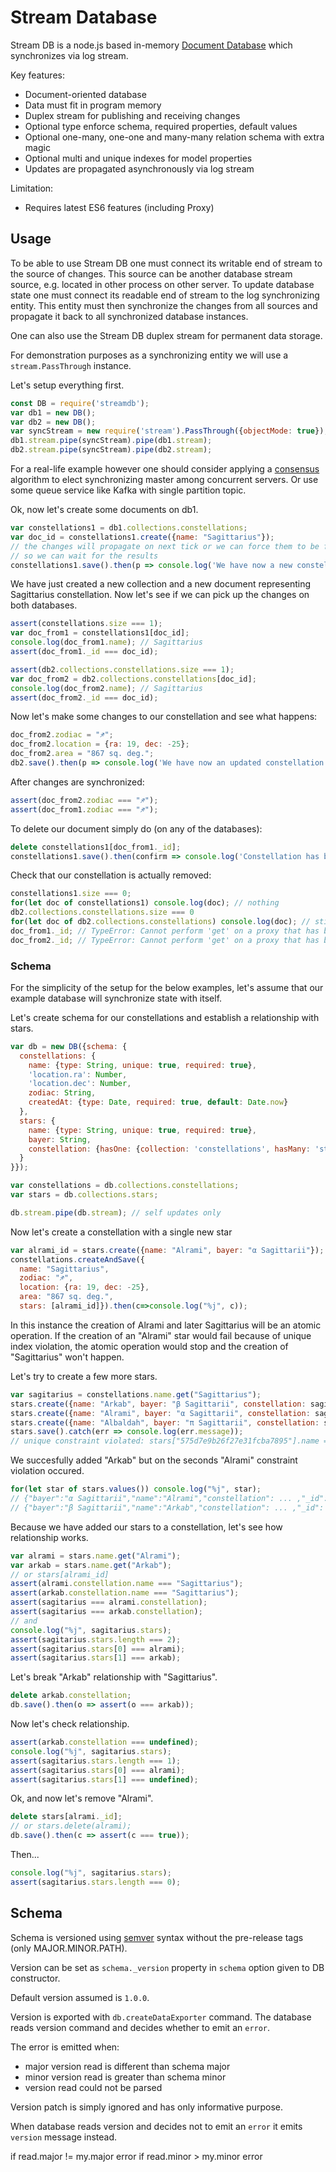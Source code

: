 Stream Database
===============

Stream DB is a node.js based in-memory [Document Database](https://en.wikipedia.org/wiki/Document-oriented_database) which synchronizes via log stream.

Key features:

- Document-oriented database
- Data must fit in program memory
- Duplex stream for publishing and receiving changes
- Optional type enforce schema, required properties, default values
- Optional one-many, one-one and many-many relation schema with extra magic
- Optional multi and unique indexes for model properties
- Updates are propagated asynchronously via log stream

Limitation:

- Requires latest ES6 features (including Proxy)


Usage
-----

To be able to use Stream DB one must connect its writable end of stream to the source of changes. This source can be another database stream source, e.g. located in other process on other server. To update database state one must connect its readable end of stream to the log synchronizing entity. This entity must then synchronize the changes from all sources and propagate it back to all synchronized database instances.

One can also use the Stream DB duplex stream for permanent data storage.

For demonstration purposes as a synchronizing entity we will use a `stream.PassThrough` instance.

Let's setup everything first.

```js
const DB = require('streamdb');
var db1 = new DB();
var db2 = new DB();
var syncStream = new require('stream').PassThrough({objectMode: true});
db1.stream.pipe(syncStream).pipe(db1.stream);
db2.stream.pipe(syncStream).pipe(db2.stream);
```

For a real-life example however one should consider applying a [consensus](https://en.wikipedia.org/wiki/Consensus_(computer_science)) algorithm to elect synchronizing master among concurrent servers. Or use some queue service like Kafka with single partition topic.

Ok, now let's create some documents on db1.

```js
var constellations1 = db1.collections.constellations;
var doc_id = constellations1.create({name: "Sagittarius"});
// the changes will propagate on next tick or we can force them to be flushed immediately
// so we can wait for the results
constellations1.save().then(p => console.log('We have now a new constellation: "%s"', p.name));
```

We have just created a new collection and a new document representing Sagittarius constellation.
Now let's see if we can pick up the changes on both databases.

```js
assert(constellations.size === 1);
var doc_from1 = constellations1[doc_id];
console.log(doc_from1.name); // Sagittarius
assert(doc_from1._id === doc_id);

assert(db2.collections.constellations.size === 1);
var doc_from2 = db2.collections.constellations[doc_id];
console.log(doc_from2.name); // Sagittarius
assert(doc_from2._id === doc_id);
```

Now let's make some changes to our constellation and see what happens:

```js
doc_from2.zodiac = "♐";
doc_from2.location = {ra: 19, dec: -25};
doc_from2.area = "867 sq. deg.";
db2.save().then(p => console.log('We have now an updated constellation: %j', p));
```

After changes are synchronized:

```js
assert(doc_from2.zodiac === "♐");
assert(doc_from1.zodiac === "♐");
```

To delete our document simply do (on any of the databases):

```js
delete constellations1[doc_from1._id];
constellations1.save().then(confirm => console.log('Constellation has been deleted: %s', confirm));
```

Check that our constellation is actually removed:

```js
constellations1.size === 0;
for(let doc of constellations1) console.log(doc); // nothing
db2.collections.constellations.size === 0
for(let doc of db2.collections.constellations) console.log(doc); // still nothing
doc_from1._id; // TypeError: Cannot perform 'get' on a proxy that has been revoked
doc_from2._id; // TypeError: Cannot perform 'get' on a proxy that has been revoked
```

### Schema

For the simplicity of the setup for the below examples, let's assume that our example database will synchronize state with itself.

Let's create schema for our constellations and establish a relationship with stars.

```js
var db = new DB({schema: {
  constellations: {
    name: {type: String, unique: true, required: true},
    'location.ra': Number,
    'location.dec': Number,
    zodiac: String,
    createdAt: {type: Date, required: true, default: Date.now}
  },
  stars: {
    name: {type: String, unique: true, required: true},
    bayer: String,
    constellation: {hasOne: {collection: 'constellations', hasMany: 'stars'}}
  }
}});

var constellations = db.collections.constellations;
var stars = db.collections.stars;

db.stream.pipe(db.stream); // self updates only
```

Now let's create a constellation with a single new star

```js
var alrami_id = stars.create({name: "Alrami", bayer: "α Sagittarii"});
constellations.createAndSave({
  name: "Sagittarius",
  zodiac: "♐",
  location: {ra: 19, dec: -25},
  area: "867 sq. deg.",
  stars: [alrami_id]}).then(c=>console.log("%j", c));
```

In this instance the creation of Alrami and later Sagittarius will be an atomic operation.
If the creation of an "Alrami" star would fail because of unique index violation, the atomic operation would stop and the creation of "Sagittarius" won't happen.

Let's try to create a few more stars.

```js
var sagitarius = constellations.name.get("Sagittarius");
stars.create({name: "Arkab", bayer: "β Sagittarii", constellation: sagitarius});
stars.create({name: "Alrami", bayer: "α Sagittarii", constellation: sagitarius});
stars.create({name: "Albaldah", bayer: "π Sagittarii", constellation: sagitarius});
stars.save().catch(err => console.log(err.message));
// unique constraint violated: stars["575d7e9b26f27e31fcba7895"].name = Alrami
```

We succesfully added "Arkab" but on the seconds "Alrami" constraint violation occured.

```js
for(let star of stars.values()) console.log("%j", star);
// {"bayer":"α Sagittarii","name":"Alrami","constellation": ... ,"_id": ...}
// {"bayer":"β Sagittarii","name":"Arkab","constellation": ... ,"_id": ...}
```

Because we have added our stars to a constellation, let's see how relationship works.

```js
var alrami = stars.name.get("Alrami");
var arkab = stars.name.get("Arkab");
// or stars[alrami_id]
assert(alrami.constellation.name === "Sagittarius");
assert(arkab.constellation.name === "Sagittarius");
assert(sagitarius === alrami.constellation);
assert(sagitarius === arkab.constellation);
// and
console.log("%j", sagitarius.stars);
assert(sagitarius.stars.length === 2);
assert(sagitarius.stars[0] === alrami);
assert(sagitarius.stars[1] === arkab);
```

Let's break "Arkab" relationship with "Sagittarius".

```js
delete arkab.constellation;
db.save().then(o => assert(o === arkab));
```

Now let's check relationship.

```js
assert(arkab.constellation === undefined);
console.log("%j", sagitarius.stars);
assert(sagitarius.stars.length === 1);
assert(sagitarius.stars[0] === alrami);
assert(sagitarius.stars[1] === undefined);
```

Ok, and now let's remove "Alrami".

```js
delete stars[alrami._id];
// or stars.delete(alrami);
db.save().then(c => assert(c === true));
```

Then...

```js
console.log("%j", sagitarius.stars);
assert(sagitarius.stars.length === 0);
```

Schema
------

Schema is versioned using [semver](http://semver.org/) syntax without the pre-release tags (only MAJOR.MINOR.PATH).

Version can be set as `schema._version` property in `schema` option given to DB constructor.

Default version assumed is `1.0.0`.

Version is exported with `db.createDataExporter` command.
The database reads version command and decides whether to emit an `error`.

The error is emitted when:

- major version read is different than schema major
- minor version read is greater than schema minor
- version read could not be parsed

Version patch is simply ignored and has only informative purpose.

When database reads version and decides not to emit an `error` it emits `version` message instead.

if read.major != my.major error
if read.minor > my.minor error

